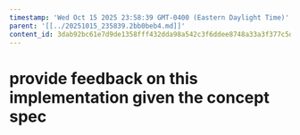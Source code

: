 ```yaml
---
timestamp: 'Wed Oct 15 2025 23:58:39 GMT-0400 (Eastern Daylight Time)'
parent: '[[../20251015_235839.2bb0beb4.md]]'
content_id: 3dab92bc61e7d9de1358fff432dda98a542c3f6ddee8748a33a3f377c5d89f24
---
```


# provide feedback on this implementation given the concept spec

